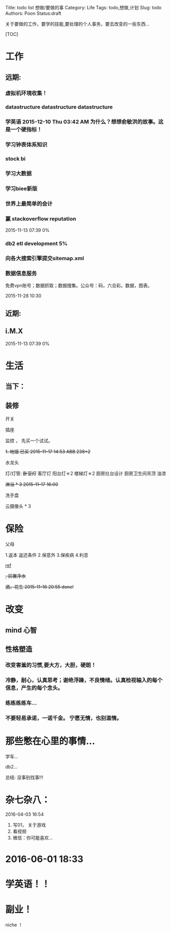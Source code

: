Title: todo list 想做/要做的事 
Category: Life
Tags: todo,想做,计划
Slug: todo
Authors: Poon
Status:draft

<!-- ^ -->

关于要做的工作，要学的技能,要处理的个人事务，要去改变的一些东西...


<!-- $ -->

[TOC]

# 工作

## 远期:

### 虚拟机环境收集！

### datastructure datastructure datastructure  

### 学英语 2015-12-10 Thu 03:42 AM 为什么？想想俞敏洪的故事。这是一个硬指标！

### 学习钟表体系知识

### stock bi 

### 学习大数据

### 学习biee新版

### 世界上最简单的会计

### 赢 stackoverflow reputation

2015-11-13 07:39 0%

### db2 etl development  5%

### 向各大搜索引擎提交sitemap.xml

### 数据信息服务

免费vpn账号；数据抓取；数据搜集。公众号：码，六合彩。数据，图表。

2015-11-28 10:30


## 近期:

## i.M.X 


2015-11-13 07:39 0%

# 生活

## 当下：

## 装修


开关

插座

监控 ， 先买一个试试。


<s> 1. 地插 已买 2015-11-17 14:53 ABB 238*2  </s>

水龙头

灯/灯管: 
<s>卧室灯</s>
客厅灯
阳台灯＊2
楼梯灯＊2
厨房灶台设计
厨房卫生间吊顶
油漆

<s> 淋浴 * 3 2015-11-17 16:00 </s>

洗手盘

云摄像头 * 3 


# 保险

父母

1.返本 返还条件
2.保意外
3.保疾病
4.利息

[ref](https://baoxian.taobao.com/item.htm?spm=a220m.1000858.1000725.61.znR3to&id=520558397119&skuId=4611686538985785023&areaId=442000&sku=127692008:772512699&cat_id=56266005&rn=ad09a4d57e7cd7f2002e49514109ad67&user_id=352262586&is_b=1)

<s>, 前置净水 </s>

<s>酒，花生 2015-11-16 20:55 done! </s>




# 改变 

## mind 心智

## 性格塑造

### 改变害羞的习惯,要大方，大胆，硬朗！

### 冷静，耐心，认真思考；谢绝浮躁，不良情绪。认真检视输入的每个信息，产生的每个念头。

### 练练练练车...

### 不要轻易承诺，一诺千金。 宁愿无情，也别滥情。

# 那些憋在心里的事情...

学车...

db2...



总结: 没事别找事!!!



# 杂七杂八：



2016-04-03 16:54

1. 写01， 关于游戏
2. 看视频
3. 微信：你可能喜欢...

# 2016-06-01 18:33
# 学英语！！


# 副业！

niche ！


